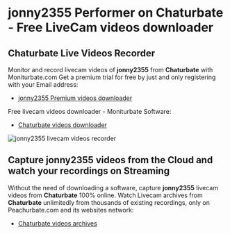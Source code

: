 # jonny2355 Performer on Chaturbate - Free LiveCam videos downloader

## Chaturbate Live Videos Recorder

Monitor and record livecam videos of **jonny2355** from **Chaturbate** with Moniturbate.com
Get a premium trial for free by just and only registering with your Email address:
* [jonny2355 Premium videos downloader](https://moniturbate.com/request-demo-licence-key.html)

Free livecam videos downloader - Moniturbate Software:
* [Chaturbate videos downloader](https://moniturbate.com/moniturbate-download-software.html)

![jonny2355 livecam videos recorder](https://peachurnet.com/templates/moniturbate-software.png)


## Capture jonny2355 videos from the Cloud and watch your recordings on Streaming

Without the need of downloading a software, capture **jonny2355** livecam videos from **Chaturbate** 100% online.
Watch Livecam archives from **Chaturbate** unlimitedly from thousands of existing recordings, only on Peachurbate.com and its websites network:
* [Chaturbate videos archives](https://peachurnet.com/)
